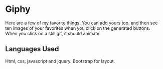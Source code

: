 # Giphy
Here are a few of my favorite things. You can add yours too, and then see ten images of your favorites when you click on the generated buttons. When you click on a still gif, it should animate.

## Languages Used
Html, css, javascript and jquery. Bootstrap for layout.


